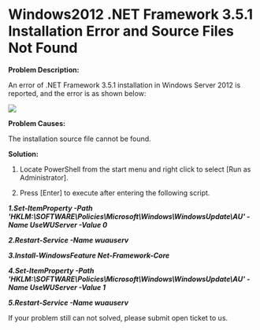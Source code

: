 # Windows2012 .NET Framework 3.5.1 Installation Error and Source Files Not Found
**Problem Description:**

An error of .NET Framework 3.5.1 installation in Windows Server 2012 is reported, and the error is as shown below:

![](https://github.com/jdcloudcom/cn/blob/edit/image/Elastic-Compute/Virtual-Machine/Windows/Windows2012%E5%AE%89%E8%A3%85.NET%20Framework%203.5.1%E6%8A%A5%E9%94%99%E6%89%BE%E4%B8%8D%E5%88%B0%E6%BA%90%E6%96%87%E4%BB%B601.png)

**Problem Causes:**

The installation source file cannot be found.

**Solution:**

1. Locate PowerShell from the start menu and right click to select [Run as Administrator].

2. Press [Enter] to execute after entering the following script.


***1.Set-ItemProperty -Path 'HKLM:\SOFTWARE\Policies\Microsoft\Windows\WindowsUpdate\AU' -Name UseWUServer -Value 0*** 

***2.Restart-Service -Name wuauserv***

***3.Install-WindowsFeature Net-Framework-Core***

***4.Set-ItemProperty -Path 'HKLM:\SOFTWARE\Policies\Microsoft\Windows\WindowsUpdate\AU' -Name UseWUServer -Value 1***

***5.Restart-Service -Name wuauserv***

If your problem still can not solved, please submit open ticket to us.
